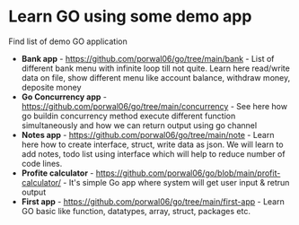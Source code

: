# Learn GO using some demo app

Find list of demo GO application

* **Bank app** - https://github.com/porwal06/go/tree/main/bank - List of different bank menu with infinite loop till not quite. Learn here read/write data on file, show different menu like account balance, withdraw money, deposite money
* **Go Concurrency app** - https://github.com/porwal06/go/tree/main/concurrency - See here how go buildin concurrency method execute different function simultaneously and how we can return output using go channel
* **Notes app** - https://github.com/porwal06/go/tree/main/note - Learn here how to create interface, struct, write data as json. We will learn to add notes, todo list using interface which will help to reduce number of code lines.
* **Profite calculator** - https://github.com/porwal06/go/blob/main/profit-calculator/ - It's simple Go app where system will get user input & retrun output
* **First app** - https://github.com/porwal06/go/tree/main/first-app - Learn GO basic like function, datatypes, array, struct, packages etc.
